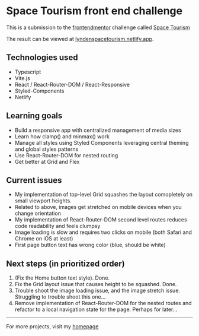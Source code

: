 # Space Tourism front end challenge

This is a submission to the [frontendmentor](https://www.frontendmentor.io/) challenge called [Space Tourism](https://www.frontendmentor.io/challenges/space-tourism-multipage-website-gRWj1URZ3)

The result can be viewed at [lyndenspacetourism.netlify.app](https://lyndenspacetourism.netlify.app/).

## Technologies used

- Typescript
- Vite.js
- React / React-Router-DOM / React-Responsive
- Styled-Components
- Netlify

## Learning goals

- Build a responsive app with centralized management of media sizes
- Learn how clamp() and minmax() work
- Manage all styles using Styled Components leveraging central theming and global styles patterns
- Use React-Router-DOM for nested routing
- Get better at Grid and Flex

## Current issues

- My implementation of top-level Grid squashes the layout comopletely on small viewport heights.
- Related to above, images get stretched on mobile devices when you change orientation
- My implementation of React-Router-DOM second level routes reduces code readability and feels clumpsy
- Image loading is slow and requires two clicks on mobile (both Safari and Chrome on iOS at least)
- First page button text has wrong color (blue, should be white)

## Next steps (in prioritized order)

1. (Fix the Home button text style). Done.
2. Fix the Grid layout issue that causes height to be squashed. Done.
3. Trouble shoot the image loading issue, and the image stretch issue. Struggling to trouble shoot this one...
4. Remove implementation of React-Router-DOM for the nested routes and refactor to a local navigation state for the page. Perhaps for later...

---

For more projects, visit my [homepage](https://martinlundqvist.se/)
